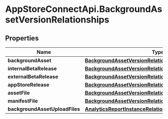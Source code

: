 # AppStoreConnectApi.BackgroundAssetVersionRelationships

## Properties

Name | Type | Description | Notes
------------ | ------------- | ------------- | -------------
**backgroundAsset** | [**BackgroundAssetVersionRelationshipsBackgroundAsset**](BackgroundAssetVersionRelationshipsBackgroundAsset.md) |  | [optional] 
**internalBetaRelease** | [**BackgroundAssetVersionRelationshipsInternalBetaRelease**](BackgroundAssetVersionRelationshipsInternalBetaRelease.md) |  | [optional] 
**externalBetaRelease** | [**BackgroundAssetVersionRelationshipsExternalBetaRelease**](BackgroundAssetVersionRelationshipsExternalBetaRelease.md) |  | [optional] 
**appStoreRelease** | [**BackgroundAssetVersionRelationshipsAppStoreRelease**](BackgroundAssetVersionRelationshipsAppStoreRelease.md) |  | [optional] 
**assetFile** | [**BackgroundAssetVersionRelationshipsAssetFile**](BackgroundAssetVersionRelationshipsAssetFile.md) |  | [optional] 
**manifestFile** | [**BackgroundAssetVersionRelationshipsAssetFile**](BackgroundAssetVersionRelationshipsAssetFile.md) |  | [optional] 
**backgroundAssetUploadFiles** | [**AnalyticsReportInstanceRelationshipsSegments**](AnalyticsReportInstanceRelationshipsSegments.md) |  | [optional] 


